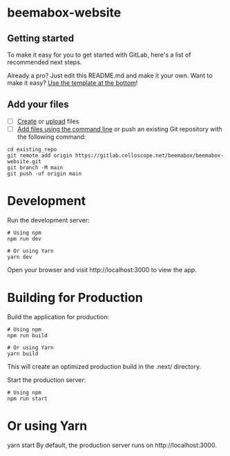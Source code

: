 # beemabox-website



## Getting started

To make it easy for you to get started with GitLab, here's a list of recommended next steps.

Already a pro? Just edit this README.md and make it your own. Want to make it easy? [Use the template at the bottom](#editing-this-readme)!

## Add your files

- [ ] [Create](https://docs.gitlab.com/ee/user/project/repository/web_editor.html#create-a-file) or [upload](https://docs.gitlab.com/ee/user/project/repository/web_editor.html#upload-a-file) files
- [ ] [Add files using the command line](https://docs.gitlab.com/ee/gitlab-basics/add-file.html#add-a-file-using-the-command-line) or push an existing Git repository with the following command:

```
cd existing_repo
git remote add origin https://gitlab.celloscope.net/beemabox/beemabox-website.git
git branch -M main
git push -uf origin main
```

# Development
Run the development server:
```
# Using npm
npm run dev

# Or using Yarn
yarn dev
```

Open your browser and visit http://localhost:3000 to view the app.


# Building for Production
Build the application for production:
```
# Using npm
npm run build

# Or using Yarn
yarn build
```
This will create an optimized production build in the .next/ directory.

Start the production server:
```
# Using npm
npm run start
```
# Or using Yarn
yarn start
By default, the production server runs on http://localhost:3000.